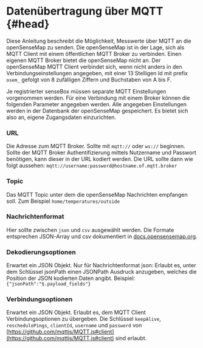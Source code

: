 # Datenübertragung über MQTT {#head}

Diese Anleitung beschreibt die Möglichkeit, Messwerte über MQTT an die openSenseMap zu senden. Die openSenseMap ist in der Lage, sich als MQTT Client mit einem öffentlichen MQTT Broker zu verbinden. Einen eigenen MQTT Broker bietet die openSenseMap nicht an. Der openSenseMap MQTT Client verbindet sich, wenn nicht anders in den Verbindungseinstellungen angegeben, mit einer 13 Stelligen Id mit prefix `osem_` gefolgt von 8 zufälligen Ziffern und Buchstaben von A bis F.

Je registrierter senseBox müssen separate MQTT Einstellungen vorgenommen werden. Für eine Verbindung mit einem Broker können die folgenden Parameter angegeben werden. Alle angegeben Einstellungen werden in der Datenbank der openSenseMap gespeichert. Es bietet sich also an, eigene Zugangsdaten einzurichten.

### URL
Die Adresse zum MQTT Broker. Sollte mit `mqtt://` oder `ws://` beginnen. Sollte der MQTT Broker Authentifizierung mittels Nutzername und Passwort benötigen, kann dieser in der URL kodiert werden. Die URL sollte dann wie folgt aussehen: `mqtt://username:password@hostname.of.mqtt.broker`

### Topic
Das MQTT Topic unter dem die openSenseMap Nachrichten empfangen soll. Zum Beispiel `home/temperatures/outside`

### Nachrichtenformat
Hier sollte zwischen `json` und `csv` ausgewählt werden. Die Formate entsprechen JSON-Array und csv dokumentiert in [docs.opensensemap.org](https://docs.opensensemap.org/#api-Measurements-postNewMeasurements).

### Dekodierungsoptionen
Erwartet ein JSON Objekt. Nur für Nachrichtenformat json: Erlaubt es, unter dem Schlüssel jsonPath einen JSONPath Ausdruck anzugeben, welches die Position der JSON kodierten Daten angibt. Beispiel: `{"jsonPath":"$.payload_fields"}`

### Verbindungsoptionen
Erwartet ein JSON Objekt. Erlaubt es, dem MQTT Client Verbindungsoptionen zu übergeben. Die Schlüssel `keepAlive`, `reschedulePings`, `clientId`, `username` und `password` von [https://github.com/mqttjs/MQTT.js#client](https://github.com/mqttjs/MQTT.js#client) sind erlaubt.
